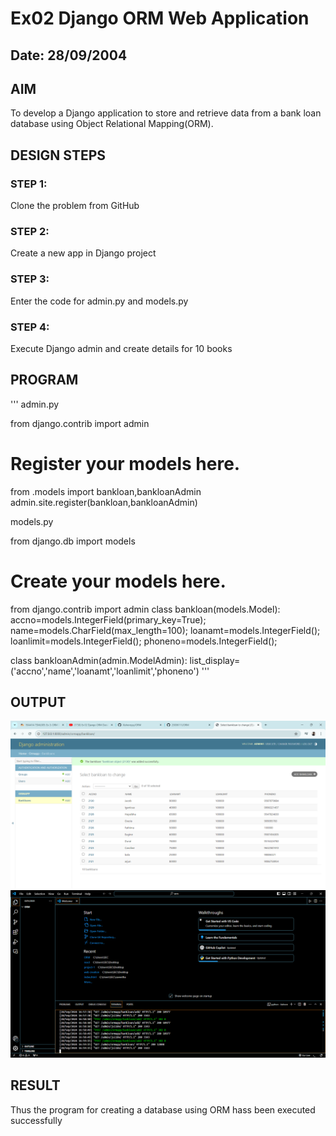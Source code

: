 # Ex02 Django ORM Web Application
## Date: 28/09/2004

## AIM
To develop a Django application to store and retrieve data from a bank loan database using Object Relational Mapping(ORM).

## DESIGN STEPS

### STEP 1:
Clone the problem from GitHub

### STEP 2:
Create a new app in Django project

### STEP 3:
Enter the code for admin.py and models.py

### STEP 4:
Execute Django admin and create details for 10 books

## PROGRAM
'''
admin.py


from django.contrib import admin

# Register your models here.
from .models import bankloan,bankloanAdmin
admin.site.register(bankloan,bankloanAdmin)

models.py


from django.db import models

# Create your models here.
from django.contrib import admin
class bankloan(models.Model):
    accno=models.IntegerField(primary_key=True);
    name=models.CharField(max_length=100);
    loanamt=models.IntegerField();
    loanlimit=models.IntegerField();
    phoneno=models.IntegerField();

class bankloanAdmin(admin.ModelAdmin):
    list_display=('accno','name','loanamt','loanlimit','phoneno')
'''



## OUTPUT
![alt text](<Screenshot 2024-09-28 170114.png>)
![alt text](<Screenshot 2024-09-28 170551.png>)



## RESULT
Thus the program for creating a database using ORM hass been executed successfully
